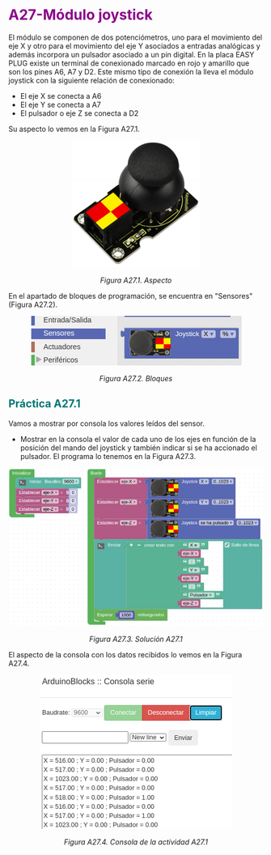 # <FONT COLOR=#8B008B>A27-Módulo joystick</font>
El módulo se componen de dos potenciómetros, uno para el movimiento del eje X y otro para el movimiento del eje Y asociados a entradas analógicas y además incorpora un pulsador asociado a un pin digital. En la placa EASY PLUG existe un terminal de conexionado marcado en rojo y amarillo que son los pines A6, A7 y D2. Este mismo tipo de conexión la lleva el módulo joystick con la siguiente relación de conexionado:
* El eje X se conecta a A6
* El eje Y se conecta a A7
* El pulsador o eje Z se conecta a D2

Su aspecto lo vemos en la Figura A27.1.

<center>

![Aspecto](../img/A27/FA27_1.png)

*Figura A27.1. Aspecto*

</center>

En el apartado de bloques de programación, se encuentra en "Sensores" (Figura A27.2).

<center>

![Bloques](../img/A27/FA27_2.png)

*Figura A27.2. Bloques*

</center>

## <FONT COLOR=#007575>**Práctica A27.1**</font>
Vamos a mostrar por consola los valores leídos del sensor.

* Mostrar en la consola el valor de cada uno de los ejes en función de la posición del mando del joystick y también indicar si se ha accionado el pulsador. El programa lo tenemos en la Figura A27.3.

<center>

![Solución A27.1](../img/A27/FA27_3.png)

*Figura A27.3. Solución A27.1*

</center>

El aspecto de la consola con los datos recibidos lo vemos en la Figura A27.4.

<center>

![Consola de la actividad A27.1](../img/A27/FA27_4.png)

*Figura A27.4. Consola de la actividad A27.1*

</center>
